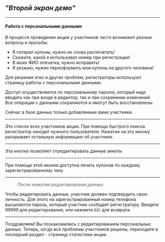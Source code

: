 ## *"Второй экран демо"*
______

#### Работа с персональными данными
В процессе проведения акции у участников часто возникают разные вопросы и просьбы:
* Я потерял купоны, нужно их снова распечатать!
* Скажите, какой я использовал номер при регистрации!
* В моих ФИО опечатка, нужно исправить!
* Я уезжаю, нужно переоформить мои купоны на другого человека!

Для решения этих и других проблем, регистраторы используют страницу работы с персональными данными. 

Доступ осуществляется по персональному паролю, который надо вводить как при входе в редактор, так и при сохранении изменений. Все операции с данными сохраняются и имогут быть восстановлены.

Сейчас в базе данных только добавленные вами участники.  
_______


Это список всех участников акции. При помощи быстрого поиска регистратор находит нужного пользователя. Нажатие на эту иконку раскрывает остальную информацию об участнике.

_______

Эта кнопка позволяет отредактировать данные анкеты

_______

При помощи этой иконки доступна печать купонов по каждому зарегистрированному чеку
_______
> *После нажатия редактирования данных*

Чтобы редактировать данные, участник должен подтвердить свою личность. Для этого на зарегистрированный номер телефона высылается пароль, который участник сообщает регистратору. Введите 99999 для редактирования, или нажмите `ESC` для возврата. 
_______
Поздравляем! Вы познакомились с редактированием персональных данных. Теперь, когда все проблемы участников решены, переходите в последний раздел - страницу статистики акции.
